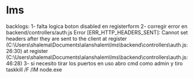 # lms

backlogs:
1- falta logica boton disabled en registerform
2- corregir error en backend/controllers/auth.js
Error [ERR_HTTP_HEADERS_SENT]: Cannot set headers after they are sent to the client
at register (C:\Users\shalema\Documents\alanshalem\lms\backend\controllers\auth.js:26:30)
at register (C:\Users\shalema\Documents\alanshalem\lms\backend\controllers\auth.js:46:28)
3- si necesito tirar los puertos en uso abro cmd como admin y tiro taskkill /F /IM node.exe
